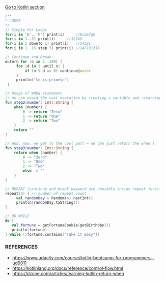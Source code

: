 [Go to Kotlin section](../kotlin)


```kotlin
/**
* LOOPS
*/
// Simple For Loops
for(i in 'b'..'h') print(i) 	//bcdefgh
for(i in 1..5) print(i) 	//12345
for(i in 5 downTo 1) print(i) 	//54321
for(i in 1..16 step 3) print(i)	//147101316

// Continue and Break
outer@ for (n in 2..100) {
     for (d in 2 until n) {
         if (n % d == 0) continue@outer
     }
     println("$n is prime\n")
 }

// Usage of WHEN statement
// We can avoid the next evolution by creating a variable and returning it directly:
fun step2(number: Int):String {
    when (number) {
        0 -> return "Zero"
        1 -> return "One"
        2 -> return "Two"
    }
    return ""
}

// And, now, we get to the cool part — we can just return the when !
fun step3(number: Int):String {
    return when (number) {
        0 -> "Zero"
        1 -> "One"
        2 -> "Two"
        else -> ""
    }
}

// REPEAT (continue and break keyword are unusable inside repeat function)
repeat(3) { // number of repeat count
     val randomDay = Random(4).nextInt()
     println(randomDay.toString())
}

// DO WHILE
do {
   val fortune = getFortuneCookie(getBirthday())
   println(fortune)
} while (!fortune.contains("Take it easy"))
```


### REFERENCES
* https://www.udacity.com/course/kotlin-bootcamp-for-programmers--ud9011
* https://kotlinlang.org/docs/reference/control-flow.html
* https://dzone.com/articles/learning-kotlin-return-when

